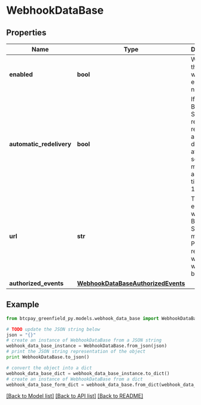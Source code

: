 # WebhookDataBase


## Properties
Name | Type | Description | Notes
------------ | ------------- | ------------- | -------------
**enabled** | **bool** | Whether this webhook is enabled or not | [optional] [default to True]
**automatic_redelivery** | **bool** | If true, BTCPay Server will retry to redeliver any failed delivery after 10 seconds, 1 minutes and up to 6 times after 10 minutes. | [optional] [default to True]
**url** | **str** | The endpoint where BTCPay Server will make the POST request with the webhook body | [optional] 
**authorized_events** | [**WebhookDataBaseAuthorizedEvents**](WebhookDataBaseAuthorizedEvents.md) |  | [optional] 

## Example

```python
from btcpay_greenfield_py.models.webhook_data_base import WebhookDataBase

# TODO update the JSON string below
json = "{}"
# create an instance of WebhookDataBase from a JSON string
webhook_data_base_instance = WebhookDataBase.from_json(json)
# print the JSON string representation of the object
print WebhookDataBase.to_json()

# convert the object into a dict
webhook_data_base_dict = webhook_data_base_instance.to_dict()
# create an instance of WebhookDataBase from a dict
webhook_data_base_form_dict = webhook_data_base.from_dict(webhook_data_base_dict)
```
[[Back to Model list]](../README.md#documentation-for-models) [[Back to API list]](../README.md#documentation-for-api-endpoints) [[Back to README]](../README.md)


